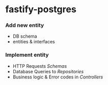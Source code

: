 # fastify-postgres

### Add new entity
- DB schema
- entities & interfaces

### Implement entity
- HTTP Requests *Schemas*
- Database Queries to *Repositories*
- Business logic & Error codes in *Controllers*